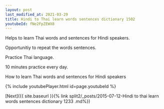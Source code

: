 ```yaml
---
layout: post
last_modified_at: 2021-03-29
title: Hindi to Thai learn words sentences dictionary 1502 
youtubeId: fNe2FpZEWX8
---
```

 
 
Helps to learn Thai words and sentences for Hindi speakers.

Opportunitiy to repeat the words sentences. 

Practice Thai language. 
 
10 minutes practice every day. 
 
How to learn Thai words and sentences for Hindi speakers 
 
{% include youtubePlayer.html id=page.youtubeId %}
 
 
[Next]({{ site.baseurl }}{% link  split2/_posts/2015-07-12-Hindi to thai learn words sentences dictionary 1233 .md%})
 
